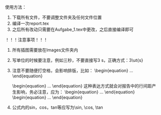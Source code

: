 使用方法：
1. 下载所有文件，不要调整文件夹及任何文件位置
2. 编译一次report.tex
3. 之后所有改动只需要在Aufgabe_1.tex中更改，之后直接编译即可

！！！注意事项！！！
1. 所有插图需要放在Images文件夹内
2. 写单位的时候要注意，例如三秒，不要直接写3 s，正确方式：3\ut{s}
3. 注意不要随便打空格，会影响排版，比如：
   \begin{equation}
       ...
   \end{equation}

   \begin{equation}
       ...
   \end{equation}
   这种表达方式就会对报告中的行间距产生影响，务必注意，应为：
   \begin{equation}
       ...
   \end{equation}
   \begin{equation}
       ...
   \end{equation}
4. 公式内的sin，cos，tan等应写为\sin, \cos, \tan
